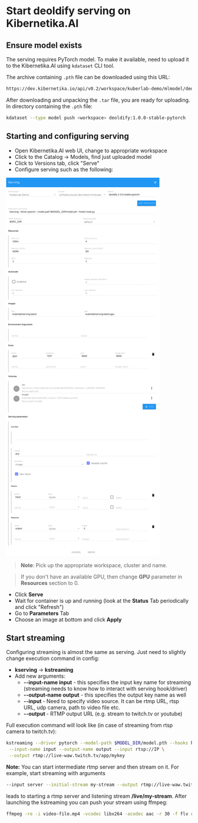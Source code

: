 # Start deoldify serving on Kibernetika.AI

## Ensure model exists

The serving requires PyTorch model. To make it available, need to upload it to
the Kibernetika.AI using `kdataset` CLI tool. 

The archive containing `.pth` file can be downloaded using this URL: 

```bash
https://dev.kibernetika.io/api/v0.2/workspace/kuberlab-demo/mlmodel/deoldify/versions/1.0.0-stable-pytorch/download/model-deoldify-1.0.0-stable-pytorch.tar
```

After downloading and unpacking the `.tar` file, you are ready for uploading.
In directory containing the `.pth` file:

```bash
kdataset --type model push <workspace> deoldify:1.0.0-stable-pytorch
```

## Starting and configuring serving

* Open Kibernetika.AI web UI, change to appropriate workspace
* Click to the Catalog -> Models, find just uploaded model
* Click to Versions tab, click "Serve"
* Configure serving such as the following:

![](imgs/serving.png)

> **Note**: Pick up the appropriate workspace, cluster and name.

> If you don't have an available GPU, then change **GPU** parameter in **Resources** section to 0.

* Click **Serve**
* Wait for container is up and running (look at the **Status** Tab periodically and click "Refresh")
* Go to **Parameters** Tab
* Choose an image at bottom and click **Apply**

## Start streaming

Configuring streaming is almost the same as serving. Just need to slightly change execution command in config:

* **kserving** -> **kstreaming**
* Add new arguments:
    * **--input-name input** - this specifies the input key name for streaming (streaming needs to know how to interact with serving hook/driver)
    * **--output-name output** - this specifies the output key name as well
    * **--input <your input>** - Need to specify video source. It can be rtmp URL, rtsp URL, udp camera, path to video file etc.
    * **--output <rtmp-output>** - RTMP output URL (e.g. stream to twitch.tv or youtube)

Full execution command will look like (in case of streaming from rtsp camera to twitch.tv): 

```bash
kstreaming --driver pytorch --model-path $MODEL_DIR/model.pth --hooks hook.py -o output_type=image \
 --input-name input --output-name output --input rtsp://IP \
 --output rtmp://live-waw.twitch.tv/app/mykey
```

**Note:** You can start intermediate rtmp server and then stream on it. For example, start streaming with arguments
```bash
--input server --initial-stream my-stream --output rtmp://live-waw.twitch.tv/app/mykey
```

leads to starting a rtmp server and listening stream **/live/my-stream**. After launching the kstreaming you can 
push your stream using ffmpeg:
```bash
ffmpeg -re -i video-file.mp4 -vcodec libx264 -acodec aac -r 30 -f flv rtmp://<kstreaming-IP>/live/my-stream
```